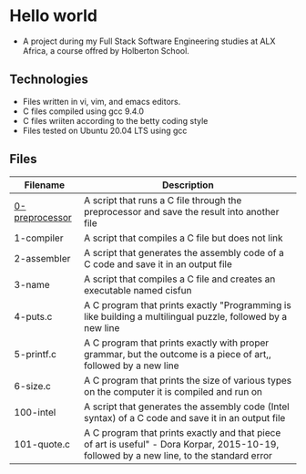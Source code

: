 # Hello world

- A project during my Full Stack Software Engineering studies at ALX Africa, a course offred by Holberton School. 

## Technologies 

- Files written in vi, vim, and emacs editors. 
- C files compiled using gcc 9.4.0
- C files wriiten according to the betty coding style 
- Files tested on Ubuntu 20.04 LTS using gcc

## Files

| Filename  | Description |
| ---  | --- |
|[0-preprocessor](alx-low_level_programming/0x00-hello_world/0-preprocessor) | A script that runs a C file through the preprocessor and save the result into another file|
|1-compiler | A  script that compiles a C file but does not link|
|2-assembler| A script that generates the assembly code of a C code and save it in an output file| 
|3-name | A script that compiles a C file and creates an executable named cisfun|
|4-puts.c | A C program that prints exactly "Programming is like building a multilingual puzzle, followed by a new line |
|5-printf.c | A C program that prints exactly with proper grammar, but the outcome is a piece of art,, followed by a new line|
|6-size.c | A C program that prints the size of various types on the computer it is compiled and run on|
|100-intel | A script that generates the assembly code (Intel syntax) of a C code and save it in an output file|
|101-quote.c | A C program that prints exactly and that piece of art is useful" - Dora Korpar, 2015-10-19, followed by a new line, to the standard error|

